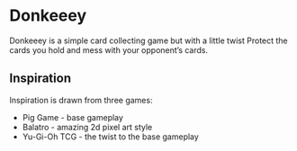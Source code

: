 # Donkeeey

Donkeeey is a simple card collecting game but with a little twist Protect the cards you hold and mess with your opponent’s cards.

## Inspiration

Inspiration is drawn from three games:

- Pig Game - base gameplay
- Balatro - amazing 2d pixel art style
- Yu-Gi-Oh TCG - the twist to the base gameplay
